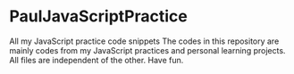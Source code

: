 # PaulJavaScriptPractice
All my JavaScript practice code snippets
The codes in this repository are mainly codes from my JavaScript practices and personal learning projects.
All files are independent of the other. 
Have fun.

